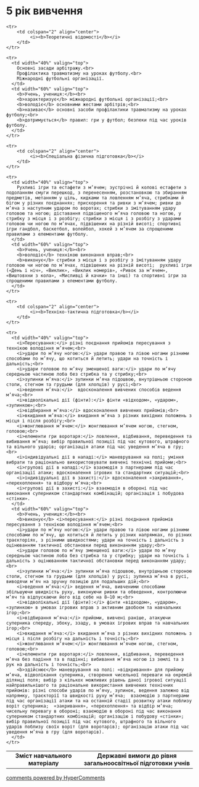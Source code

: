 <div id="hypercomments_widget" class="js-hypercomments-widget invisible"></div>

5 рік вивчення
=============================

<table>
  <body>
    <tr>
      <td width="40%" align="center">
        <b>Зміст навчального матеріалу</b>
      </td>
      <td width="60%" align="center" valign="top">
        <b>Державні вимоги до рівня загальноосвітньої підготовки учнів</b>
      </td>
    </tr>

    <tr>
    	<td colspan="2" align="center">
    		 <i><b>Теоретичні відомості</b></i>
    	</td>
    </tr>

    <tr>
      <td width="40%" valign="top">
	    Основні засади арбітражу.<br>
		Профілактика травматизму на уроках футболу.<br>
		Міжнародні футбольні організації.
      </td>
      <td width="60%" valign="top">
        <b>Учень, учениця:</b><br>
        <b>характеризує</b> міжнародні футбольні організації;<br>
        <b>володіє</b> основними жестами арбітрів;<br>
        <b>називає</b> основні засоби профілактики травматизму на уроках футболу;<br>
		<b>дотримується</b> правил: гри у футбол; безпеки під час уроків футболу.
      </td>
    </tr>

    <tr>
    	<td colspan="2" align="center">
    		 <i><b>Спеціальна фізична підготовка</b></i>
    	</td>
    </tr>

    <tr>
      <td width="40%" valign="top">
        Рухливі ігри та естафети з м’ячем; зустрічні й колові естафети з подоланням смуги перешкод, з перенесенням, розстановкою та збиранням предметів, метанням у ціль, кидками та ловленням м’яча, стрибками й бігом у різних поєднаннях; прискорення та ривки з м’ячем; ривки до м’яча з наступним ударом по воротах; стрибки з імітуванням удару головою та ногою; діставання підвішеного м’яча головою та ногою, у стрибку з місця і з розбігу; стрибки з місця і з розбігу з ударами головою чи ногою по м’ячах, підвішених на різній висоті; спортивні ігри гандбол, баскетбол, волейбол, хокей з м’ячем за спрощеними правилами з елементами футболу.
      </td>
      <td width="60%" valign="top">
        <b>Учень, учениця:</b><br>
        <b>володіє</b> технікою виконання вправ;<br>
        <b>виконує</b> стрибки з місця і з розбігу з імітуванням удару головою чи ногою по м’ячах, підвішених на різній висоті;  рухливі ігри («День і ніч», «Виклик», «Виклик номерів», «Ривок за м’ячем», «Виштовхни з кола», «Мисливці й качки» та інші) та спортивні ігри за спрощеними правилами з елементами футболу.
      </td>
    </tr>

    <tr>
    	<td colspan="2" align="center">
    		 <i><b>Техніко-тактична підготовка</b></i>
    	</td>
    </tr>

    <tr>
      <td width="40%" valign="top">
        <i>Пересування:</i> різні поєднання прийомів пересування з технікою володіння м’ячем;<br>
		<i>удари по м’ячу ногою:</i> удари правою та лівою ногами різними способами по м’ячу, що котиться й летить; удари на точність і дальність;<br>
		<i>удари головою по м’ячу зменшеної ваги:</i> удари по м’ячу середньою частиною лоба без стрибка та у стрибку;<br>
		<i>зупинки м’яча:</i> зупинки м’яча підошвою, внутрішньою стороною стопи, стегном та грудьми (для хлопців) у русі;<br>
		<i>ведення м’яча:</i>  вдосконалення вивчених способів ведення м’яча;<br>
		<i>відволікальні дії (фінти):</i> фінти «відходом», «ударом», «зупинкою»;<br>
		<i>відбирання м’яча:</i> вдосконалення вивчених прийомів;<br>
		<i>вкидання м’яча:</i> вкидання м’яча з різних вихідних положень з місця і після розбігу;<br>
		<i>жонглювання м’ячем:</i> жонглювання м’ячем ногою, стегном, головою;<br>
		<i>елементи гри воротаря:</i> ловлення, відбивання, переведення та вибивання м’яча; вибір правильної позиції під час кутового, штрафного та вільного ударів; організація атаки під час уведення м’яча в гру;<br>
		<i>індивідуальні дії в нападі:</i> маневрування на полі; уміння вибрати та раціонально використовувати вивчені технічні прийоми;<br>
		<i>групові дії в нападі:</i> взаємодія з партнерами під час організації атаки; вдосконалення ігрових та стандартних ситуацій;<br>
		<i>індивідуальні дії в захисті:</i> вдосконалення «закривання», «перехоплення» та відбору м’яча;<br>
		<i>групові дії в захисті:</i> взаємодія в обороні під час виконання суперником стандартних комбінацій; організація і побудова «стінки».
      </td>
      <td width="60%" valign="top">
        <b>Учень, учениця:</b><br>
        <b>виконує</b> <i>пересування:</i> різні поєднання прийомів пересування з технікою володіння м’ячем;<br>
        <i>удари по м’ячу ногою:</i> удари правою та лівою ногами різними способами по м’ячу, що котиться й летить у різних напрямках, по різних траєкторіях, з різними швидкостями; удари на точність і дальність з оцінюванням тактичної обстановки перед виконанням удару;<br>
        <i>удари головою по м’ячу зменшеної ваги:</i> удари по м’ячу середньою частиною лоба без стрибка та у стрибку; удари на точність і дальність з оцінюванням тактичної обстановки перед виконанням удару;<br>
        <i>зупинки м’яча:</i> зупинки м’яча підошвою, внутрішньою стороною стопи, стегном та грудьми (для хлопців) у русі; зупинка м’яча в русі, виводячи м’яч на зручну позицію для подальших дій;<br>
        <i>ведення м’яча:</i> ведення м’яча, вивченими способами збільшуючи швидкість руху, виконуючи ривки та обведення, контролюючи м’яч та відпускаючи його від себе на 8–10 м;<br>
        <i>відволікальні дії (фінти):</i> фінти «відходом», «ударом», «зупинкою» в умовах ігрових вправ з активним двобоєм та навчальних ігор;<br>
        <i>відбирання м’яча:</i> прийоми, вивчені раніше, атакуючи суперника спереду, збоку, ззаду, в умовах ігрових вправ та навчальних ігор;<br>
        <i>вкидання м’яча:</i> вкидання м’яча з різних вихідних положень з місця і після розбігу на дальність і точність;<br>
        <i>жонглювання м’ячем:</i> жонглювання м’ячем ногою, стегном, головою;<br>
        <i>елементи гри воротаря:</i> ловлення, відбивання, переведення м’яча без падіння та в падінні; вибивання м’яча ногою із землі та з рук на дальність і точність;<br>
        <b>здійснює</b> маневрування на полі: «відкривання» для прийому м’яча, відволікання суперника, створення чисельної переваги на окремій ділянці поля; вибір з кількох можливих рішень даної ігрової ситуації найправильнішого та раціональне використання вивчених технічних прийомів: різні способи ударів по м’ячу, зупинок, ведення залежно від напрямку, траєкторії та швидкості руху м’яча;  взаємодію з партнерами під час організації атаки та на останній стадії розвитку атаки поблизу воріт суперника;  «закривання», «перехоплення» та відбір м’яча; чисельну перевагу в обороні; взаємодію в обороні під час виконання суперником стандартних комбінацій; організацію і побудову «стінки»; вибір правильної позиції під час кутового, штрафного та вільного ударів поблизу своїх воріт (для воротарів); організацію атаки під час уведення м’яча в гру (для воротарів).
      </td>
    </tr>
  </body>
</table>

<div class="js-hypercomments-container">
    <a href="http://hypercomments.com" class="hc-link" title="comments widget">comments powered by HyperComments</a>
</div>